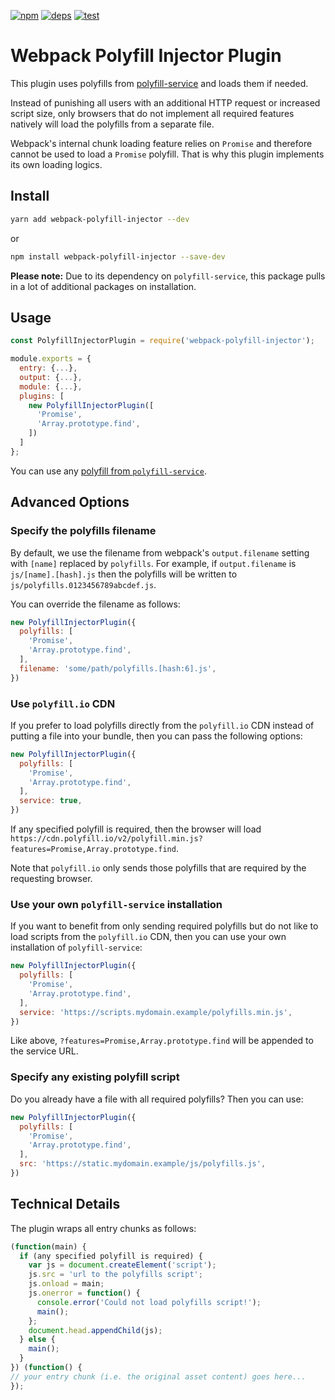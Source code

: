 [![npm][npm]][npm-url]
[![deps][deps]][deps-url]
[![test][test]][test-url]

# Webpack Polyfill Injector Plugin
This plugin uses polyfills from [polyfill-service](https://github.com/Financial-Times/polyfill-service) and loads them if needed.

Instead of punishing all users with an additional HTTP request or increased script size, only browsers that do not implement all required features natively will load the polyfills from a separate file.

Webpack's internal chunk loading feature relies on `Promise` and therefore cannot be used to load a `Promise` polyfill. That is why this plugin implements its own loading logics.


## Install
```bash
yarn add webpack-polyfill-injector --dev
```

or

```bash
npm install webpack-polyfill-injector --save-dev
```

**Please note:** Due to its dependency on `polyfill-service`, this package pulls in a lot of additional packages on installation.


## Usage
```javascript
const PolyfillInjectorPlugin = require('webpack-polyfill-injector');

module.exports = {
  entry: {...},
  output: {...},
  module: {...},
  plugins: [
    new PolyfillInjectorPlugin([
      'Promise',
      'Array.prototype.find',
    ])
  ]
};
```

You can use any [polyfill from `polyfill-service`](https://github.com/Financial-Times/polyfill-service/tree/master/polyfills).


## Advanced Options
### Specify the polyfills filename
By default, we use the filename from webpack's `output.filename` setting with `[name]` replaced by `polyfills`. For example, if `output.filename` is `js/[name].[hash].js` then the polyfills will be written to `js/polyfills.0123456789abcdef.js`.

You can override the filename as follows:

```javascript
new PolyfillInjectorPlugin({
  polyfills: [
    'Promise',
    'Array.prototype.find',
  ],
  filename: 'some/path/polyfills.[hash:6].js',
})
```

### Use `polyfill.io` CDN
If you prefer to load polyfills directly from the `polyfill.io` CDN instead of putting a file into your bundle, then you can pass the following options:

```javascript
new PolyfillInjectorPlugin({
  polyfills: [
    'Promise',
    'Array.prototype.find',
  ],
  service: true,
})
```

If any specified polyfill is required, then the browser will load
`https://cdn.polyfill.io/v2/polyfill.min.js?features=Promise,Array.prototype.find`.

Note that `polyfill.io` only sends those polyfills that are required by the requesting browser.

### Use your own `polyfill-service` installation
If you want to benefit from only sending required polyfills but do not like to load scripts from the `polyfill.io` CDN, then you can use your own installation of `polyfill-service`:

```javascript
new PolyfillInjectorPlugin({
  polyfills: [
    'Promise',
    'Array.prototype.find',
  ],
  service: 'https://scripts.mydomain.example/polyfills.min.js',
})
```

Like above, `?features=Promise,Array.prototype.find` will be appended to the service URL.

### Specify any existing polyfill script
Do you already have a file with all required polyfills? Then you can use:

```javascript
new PolyfillInjectorPlugin({
  polyfills: [
    'Promise',
    'Array.prototype.find',
  ],
  src: 'https://static.mydomain.example/js/polyfills.js',
})
```

## Technical Details
The plugin wraps all entry chunks as follows:

```javascript
(function(main) {
  if (any specified polyfill is required) {
    var js = document.createElement('script');
    js.src = 'url to the polyfills script';
    js.onload = main;
    js.onerror = function() {
      console.error('Could not load polyfills script!');
      main();
    };
    document.head.appendChild(js);
  } else {
    main();
  }
}) (function() {
// your entry chunk (i.e. the original asset content) goes here...
});
```


[npm]: https://img.shields.io/npm/v/webpack-polyfill-injector.svg
[npm-url]: https://npmjs.com/package/webpack-polyfill-injector

[deps]: https://david-dm.org/SebastianS90/webpack-polyfill-injector.svg
[deps-url]: https://david-dm.org/SebastianS90/webpack-polyfill-injector

[test]: https://secure.travis-ci.org/SebastianS90/webpack-polyfill-injector.svg
[test-url]: http://travis-ci.org/SebastianS90/webpack-polyfill-injector
